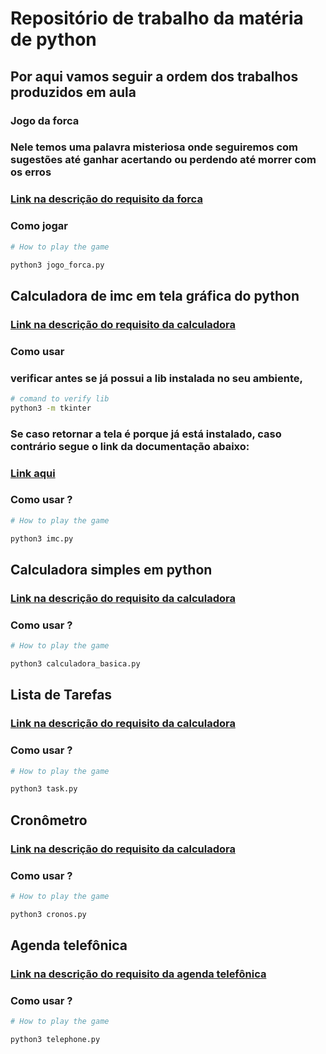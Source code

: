 # Repositório de trabalho da matéria de python

## Por aqui vamos seguir a ordem dos trabalhos produzidos em aula

### Jogo da forca

### Nele temos uma palavra misteriosa onde seguiremos com sugestões até ganhar acertando ou perdendo até morrer com os erros  

### [Link na descrição do requisito da forca](https://s3.us-east-1.amazonaws.com/aura-complementar-prd/trabalhos/664fe1585531c5e01deba81b/materiais-apoio/c73980dd-df81-4b9a-a893-742b5d12789a/66562bed6580d2778bb79108/Atividade_02_Jogo_da_Forca.pdf?X-Amz-Algorithm=AWS4-HMAC-SHA256&X-Amz-Content-Sha256=UNSIGNED-PAYLOAD&X-Amz-Credential=ASIAZ6UF6EF63LWCPFE7%2F20240608%2Fus-east-1%2Fs3%2Faws4_request&X-Amz-Date=20240608T014101Z&X-Amz-Expires=60&X-Amz-Security-Token=IQoJb3JpZ2luX2VjEHEaCXVzLWVhc3QtMSJHMEUCIG1OSQ%2Ff6YmlfejlMrex%2FqqjM%2FDCvRgFyxk9z2%2BqGpo0AiEAlcuabcpUOUqSZlM0uaXnk7Abv3OQQnjz%2FQm%2B%2BkgUyDcq6AMI%2Bv%2F%2F%2F%2F%2F%2F%2F%2F%2F%2FARACGgw2ODQyNTQ0Mzc3NTciDArXc%2FrnUHWsoHva9yq8A2vdFAP0ndee9ohV69USJZgWlM68HDDN%2Fq1vl%2FpQcaxk0OGUKFerC0Mphy4HdQvSFnegD3laUmk9%2FdtR6Ks7NTC3uPiZ8cxco%2FH9UZGhYO9CK6v58XDaI%2BL%2FvkiwzYfntydQv3IfuTUeHH%2F18WalBi%2BPHm5PnKxS4t1CY7fx44fyuafg%2B%2FnjHC1ygHfJeDnhZxvmkpp8WLquOCOk%2FxYI620gSuIu7JcxxS0QZBqXOSrHUjg8MCW%2FjKU0K4%2BnQBTuq%2BlXLcTbTY3SmrFoimxsujKWHPqZezrqXzU6TEONskYTWJSPk9N8fx8jVT43mZeH9jjaJKzEWSI4Do13tgAhPVhnxzCHM%2FtfSw8ujuK2IURpLMxaCIMQMVyHPUP8X%2FtDszwVH9N97uOcRu%2FsKrb80eQz0%2BRBpNVHPTFjy3rJC0v74Ya1WxmP8lM0oE8nEeod4InHZf2JHb3FAXSkJ1n4tMjxTUDhDiG7cDuu8R5kKCMuj%2FeioEblN4fUxZcXE5RzahT9U2yuYdVzVLrsk34RroKfSx%2FIV7MrwKO6vrp0Mh3WzykHpOx5T7u%2BzpvDJ3%2FW56%2FlDjW%2BkIN9lJtZpjDcz46zBjqlAR%2B9NamRMAivmi%2FpTPIzogCsgwfzsww5Mrt1M23XmDkNTg1C46AeAzcXQcyAKk%2FS88VqcwVsUve3I6RQS0r%2B0Ii8ObxgXM1og9ZeJWGa5TKv94JIql8erOc7IK3aTzgmohRKomDZHqzi4uzC6llJ1PcZXLWp2WXtYJk7zO8JviVQs7kKOjk6pv6jLMMNmOG5%2FW30imApR94Qylijq%2FT2SeOHNz6baQ%3D%3D&X-Amz-Signature=830cacef31f7ba25ae13179f7c5f9a2f8e19aba043f7178ae150e442a5e17c3a&X-Amz-SignedHeaders=host&response-content-disposition=attachment%3B%20filename%3D%22Atividade_02_Jogo_da_Forca.pdf%22&response-content-type=application%2Foctet-stream&x-id=GetObject)



### Como jogar
```bash
# How to play the game

python3 jogo_forca.py

```

## Calculadora de imc em tela gráfica do python

### [Link na descrição do requisito da calculadora](https://s3.us-east-1.amazonaws.com/aura-complementar-prd/trabalhos/664fe1585531c5e01deba81b/materiais-apoio/fc8fea36-3e7e-4643-a09b-24b2e07839ac/66562bedb6d4bf1c3da0918b/Atividade_05_Criando_uma_Calculadora_de_IMC.pdf?X-Amz-Algorithm=AWS4-HMAC-SHA256&X-Amz-Content-Sha256=UNSIGNED-PAYLOAD&X-Amz-Credential=ASIAZ6UF6EF63LWCPFE7%2F20240608%2Fus-east-1%2Fs3%2Faws4_request&X-Amz-Date=20240608T020204Z&X-Amz-Expires=60&X-Amz-Security-Token=IQoJb3JpZ2luX2VjEHEaCXVzLWVhc3QtMSJHMEUCIG1OSQ%2Ff6YmlfejlMrex%2FqqjM%2FDCvRgFyxk9z2%2BqGpo0AiEAlcuabcpUOUqSZlM0uaXnk7Abv3OQQnjz%2FQm%2B%2BkgUyDcq6AMI%2Bv%2F%2F%2F%2F%2F%2F%2F%2F%2F%2FARACGgw2ODQyNTQ0Mzc3NTciDArXc%2FrnUHWsoHva9yq8A2vdFAP0ndee9ohV69USJZgWlM68HDDN%2Fq1vl%2FpQcaxk0OGUKFerC0Mphy4HdQvSFnegD3laUmk9%2FdtR6Ks7NTC3uPiZ8cxco%2FH9UZGhYO9CK6v58XDaI%2BL%2FvkiwzYfntydQv3IfuTUeHH%2F18WalBi%2BPHm5PnKxS4t1CY7fx44fyuafg%2B%2FnjHC1ygHfJeDnhZxvmkpp8WLquOCOk%2FxYI620gSuIu7JcxxS0QZBqXOSrHUjg8MCW%2FjKU0K4%2BnQBTuq%2BlXLcTbTY3SmrFoimxsujKWHPqZezrqXzU6TEONskYTWJSPk9N8fx8jVT43mZeH9jjaJKzEWSI4Do13tgAhPVhnxzCHM%2FtfSw8ujuK2IURpLMxaCIMQMVyHPUP8X%2FtDszwVH9N97uOcRu%2FsKrb80eQz0%2BRBpNVHPTFjy3rJC0v74Ya1WxmP8lM0oE8nEeod4InHZf2JHb3FAXSkJ1n4tMjxTUDhDiG7cDuu8R5kKCMuj%2FeioEblN4fUxZcXE5RzahT9U2yuYdVzVLrsk34RroKfSx%2FIV7MrwKO6vrp0Mh3WzykHpOx5T7u%2BzpvDJ3%2FW56%2FlDjW%2BkIN9lJtZpjDcz46zBjqlAR%2B9NamRMAivmi%2FpTPIzogCsgwfzsww5Mrt1M23XmDkNTg1C46AeAzcXQcyAKk%2FS88VqcwVsUve3I6RQS0r%2B0Ii8ObxgXM1og9ZeJWGa5TKv94JIql8erOc7IK3aTzgmohRKomDZHqzi4uzC6llJ1PcZXLWp2WXtYJk7zO8JviVQs7kKOjk6pv6jLMMNmOG5%2FW30imApR94Qylijq%2FT2SeOHNz6baQ%3D%3D&X-Amz-Signature=029d37f57915531a5971160068cee7beeac69771dee4aed0d8bb4d75a51fb0d5&X-Amz-SignedHeaders=host&response-content-disposition=attachment%3B%20filename%3D%22Atividade_05_Criando_uma_Calculadora_de_IMC.pdf%22&response-content-type=application%2Foctet-stream&x-id=GetObject)

### Como usar

### verificar antes se já possui a lib instalada no seu ambiente, 
```bash
# comand to verify lib
python3 -m tkinter

```
### Se caso retornar a tela é porque já está instalado, caso contrário segue o link da documentação abaixo:

### [Link aqui](https://docs.python.org/3/library/tkinter.html)

### Como usar ?
```bash
# How to play the game

python3 imc.py

```
## Calculadora simples em python 


### [Link na descrição do requisito da calculadora](https://s3.us-east-1.amazonaws.com/aura-complementar-prd/trabalhos/664fe1585531c5e01deba81b/materiais-apoio/491cfd0a-531a-43c6-b1c2-8433ac1eba4e/66562bedb6d4bf1c3da0918f/Atividade_01_Calculadora.pdf?X-Amz-Algorithm=AWS4-HMAC-SHA256&X-Amz-Content-Sha256=UNSIGNED-PAYLOAD&X-Amz-Credential=ASIAZ6UF6EF6XJAXH5G2%2F20240608%2Fus-east-1%2Fs3%2Faws4_request&X-Amz-Date=20240608T022303Z&X-Amz-Expires=60&X-Amz-Security-Token=IQoJb3JpZ2luX2VjEHAaCXVzLWVhc3QtMSJGMEQCIE9UM6xjhx4ACcEhsP6RZko5TtVapssNhbK%2BvszAZuUzAiB2LZSgfZGS0%2FLwOHua1PRY4Xn8KyXClG3Cqp7F2zzq5SroAwj5%2F%2F%2F%2F%2F%2F%2F%2F%2F%2F8BEAIaDDY4NDI1NDQzNzc1NyIMHZTuiF1u8sTi7yg%2BKrwD2lzQFilPKbHI8fMrUnICvwDQPxPrEBTQhx%2BG0ajFC8eHuxQwQSRncX9HL9FBaukguuYBlohcafP%2FaCagyJbV7WKPgRgbC2RoasRE5PZdcCttHoFdD8imS9n3LwnTwOnE2%2FGIQIjksDDxWJOwk7xxe9xiSk56gDjghdBXUsF%2Br1DKNC%2BgY6xen%2B%2Fa40qih74bEf%2FJiOBoCv3g80JS9g0rGqCpm3LIyn6FLL7vDG7G7sgenFBaQAiZOCYi0%2BVduFjsuSLWgvf5hXdeM8Ow%2BsUblnwdySDI1kUm%2BD0HQy424Ayw5UYgteHnxZNPCjgV19oBpIg2Y8i0aMGDLWzNH9mtwLu094%2FzsNQNkYijGQne2n%2F%2B1txXaXIhO9WHHfgCuA5VwYNLb8xSWSb6WR0S57o2jrHTnvGVOVuF5QuvGSD2pBLg9d4RWKTiZkghB%2BaI6ks3%2B9W0guJ4xjjurdG%2F%2F%2BeOaQ9NqWnjPNq8fyLAzx%2B0q3hvy1%2BhJjm6ja9kA2W%2FOnkBD8z%2B%2Bj%2FDrQB7Z931uXvNI%2BiY5Th8FY52wh7OB5NAT543Ivpf8xf5%2FnH6dZN0sIqIyugkyFSNl0xO5bhKMLq7jrMGOqYB1nLIL8M5kNvmVl0aTI8kenVxcezm69VYBQIzPDrZcKEFzgHVwk8Sk%2BQELmDYm3sp8wBpW6KKU%2FeVWghGFW8Rmla3lngkiCT1%2F5IIRvu9CnHa3wfyJqEa2NtfAtSz7aj2v34ERva8LE02y6BzTaDmrVoHPdTbDff17tSfVOsGfxuvWAjR45rdSbTX6W9gXXw8uPhVJC5hDcUwMx9G1XMfNcL%2FXJyVXg%3D%3D&X-Amz-Signature=cd460fda11b0a0d16fc97f452c0a5089818f0fe52100a425c1084bb69ef4e7f5&X-Amz-SignedHeaders=host&response-content-disposition=attachment%3B%20filename%3D%22Atividade_01_Calculadora.pdf%22&response-content-type=application%2Foctet-stream&x-id=GetObject)

### Como usar ?
```bash
# How to play the game

python3 calculadora_basica.py

```


## Lista de Tarefas

### [Link na descrição do requisito da calculadora](https://s3.us-east-1.amazonaws.com/aura-complementar-prd/trabalhos/664fe1585531c5e01deba81b/materiais-apoio/95e24c15-6712-475d-8a66-c0883ce35da8/66562bedb6d4bf1c3da09192/Atividade_06_Criando_uma_Lista_de_Tarefas.pdf?X-Amz-Algorithm=AWS4-HMAC-SHA256&X-Amz-Content-Sha256=UNSIGNED-PAYLOAD&X-Amz-Credential=ASIAZ6UF6EF6XJAXH5G2%2F20240608%2Fus-east-1%2Fs3%2Faws4_request&X-Amz-Date=20240608T022819Z&X-Amz-Expires=60&X-Amz-Security-Token=IQoJb3JpZ2luX2VjEHAaCXVzLWVhc3QtMSJGMEQCIE9UM6xjhx4ACcEhsP6RZko5TtVapssNhbK%2BvszAZuUzAiB2LZSgfZGS0%2FLwOHua1PRY4Xn8KyXClG3Cqp7F2zzq5SroAwj5%2F%2F%2F%2F%2F%2F%2F%2F%2F%2F8BEAIaDDY4NDI1NDQzNzc1NyIMHZTuiF1u8sTi7yg%2BKrwD2lzQFilPKbHI8fMrUnICvwDQPxPrEBTQhx%2BG0ajFC8eHuxQwQSRncX9HL9FBaukguuYBlohcafP%2FaCagyJbV7WKPgRgbC2RoasRE5PZdcCttHoFdD8imS9n3LwnTwOnE2%2FGIQIjksDDxWJOwk7xxe9xiSk56gDjghdBXUsF%2Br1DKNC%2BgY6xen%2B%2Fa40qih74bEf%2FJiOBoCv3g80JS9g0rGqCpm3LIyn6FLL7vDG7G7sgenFBaQAiZOCYi0%2BVduFjsuSLWgvf5hXdeM8Ow%2BsUblnwdySDI1kUm%2BD0HQy424Ayw5UYgteHnxZNPCjgV19oBpIg2Y8i0aMGDLWzNH9mtwLu094%2FzsNQNkYijGQne2n%2F%2B1txXaXIhO9WHHfgCuA5VwYNLb8xSWSb6WR0S57o2jrHTnvGVOVuF5QuvGSD2pBLg9d4RWKTiZkghB%2BaI6ks3%2B9W0guJ4xjjurdG%2F%2F%2BeOaQ9NqWnjPNq8fyLAzx%2B0q3hvy1%2BhJjm6ja9kA2W%2FOnkBD8z%2B%2Bj%2FDrQB7Z931uXvNI%2BiY5Th8FY52wh7OB5NAT543Ivpf8xf5%2FnH6dZN0sIqIyugkyFSNl0xO5bhKMLq7jrMGOqYB1nLIL8M5kNvmVl0aTI8kenVxcezm69VYBQIzPDrZcKEFzgHVwk8Sk%2BQELmDYm3sp8wBpW6KKU%2FeVWghGFW8Rmla3lngkiCT1%2F5IIRvu9CnHa3wfyJqEa2NtfAtSz7aj2v34ERva8LE02y6BzTaDmrVoHPdTbDff17tSfVOsGfxuvWAjR45rdSbTX6W9gXXw8uPhVJC5hDcUwMx9G1XMfNcL%2FXJyVXg%3D%3D&X-Amz-Signature=eb134af2088a92f6e0af9ae862311c01ab1abeb424d8ab3f281ffa7f6e2dbe5d&X-Amz-SignedHeaders=host&response-content-disposition=attachment%3B%20filename%3D%22Atividade_06_Criando_uma_Lista_de_Tarefas.pdf%22&response-content-type=application%2Foctet-stream&x-id=GetObject)

### Como usar ?
```bash
# How to play the game

python3 task.py

```
## Cronômetro

### [Link na descrição do requisito da calculadora](https://s3.us-east-1.amazonaws.com/aura-complementar-prd/trabalhos/664fe1585531c5e01deba81b/materiais-apoio/0dbbc0f8-6e6a-43dd-8029-eedf99d512c6/66562bed1fb79e0963cd2a04/Atividade_04_Cronometro.pdf?X-Amz-Algorithm=AWS4-HMAC-SHA256&X-Amz-Content-Sha256=UNSIGNED-PAYLOAD&X-Amz-Credential=ASIAZ6UF6EF63LWCPFE7%2F20240608%2Fus-east-1%2Fs3%2Faws4_request&X-Amz-Date=20240608T022857Z&X-Amz-Expires=60&X-Amz-Security-Token=IQoJb3JpZ2luX2VjEHEaCXVzLWVhc3QtMSJHMEUCIG1OSQ%2Ff6YmlfejlMrex%2FqqjM%2FDCvRgFyxk9z2%2BqGpo0AiEAlcuabcpUOUqSZlM0uaXnk7Abv3OQQnjz%2FQm%2B%2BkgUyDcq6AMI%2Bv%2F%2F%2F%2F%2F%2F%2F%2F%2F%2FARACGgw2ODQyNTQ0Mzc3NTciDArXc%2FrnUHWsoHva9yq8A2vdFAP0ndee9ohV69USJZgWlM68HDDN%2Fq1vl%2FpQcaxk0OGUKFerC0Mphy4HdQvSFnegD3laUmk9%2FdtR6Ks7NTC3uPiZ8cxco%2FH9UZGhYO9CK6v58XDaI%2BL%2FvkiwzYfntydQv3IfuTUeHH%2F18WalBi%2BPHm5PnKxS4t1CY7fx44fyuafg%2B%2FnjHC1ygHfJeDnhZxvmkpp8WLquOCOk%2FxYI620gSuIu7JcxxS0QZBqXOSrHUjg8MCW%2FjKU0K4%2BnQBTuq%2BlXLcTbTY3SmrFoimxsujKWHPqZezrqXzU6TEONskYTWJSPk9N8fx8jVT43mZeH9jjaJKzEWSI4Do13tgAhPVhnxzCHM%2FtfSw8ujuK2IURpLMxaCIMQMVyHPUP8X%2FtDszwVH9N97uOcRu%2FsKrb80eQz0%2BRBpNVHPTFjy3rJC0v74Ya1WxmP8lM0oE8nEeod4InHZf2JHb3FAXSkJ1n4tMjxTUDhDiG7cDuu8R5kKCMuj%2FeioEblN4fUxZcXE5RzahT9U2yuYdVzVLrsk34RroKfSx%2FIV7MrwKO6vrp0Mh3WzykHpOx5T7u%2BzpvDJ3%2FW56%2FlDjW%2BkIN9lJtZpjDcz46zBjqlAR%2B9NamRMAivmi%2FpTPIzogCsgwfzsww5Mrt1M23XmDkNTg1C46AeAzcXQcyAKk%2FS88VqcwVsUve3I6RQS0r%2B0Ii8ObxgXM1og9ZeJWGa5TKv94JIql8erOc7IK3aTzgmohRKomDZHqzi4uzC6llJ1PcZXLWp2WXtYJk7zO8JviVQs7kKOjk6pv6jLMMNmOG5%2FW30imApR94Qylijq%2FT2SeOHNz6baQ%3D%3D&X-Amz-Signature=76952f03752b44e13bfbc3a426a16b8a543685398d6d239dfb367a83a237df4b&X-Amz-SignedHeaders=host&response-content-disposition=attachment%3B%20filename%3D%22Atividade_04_Cronometro.pdf%22&response-content-type=application%2Foctet-stream&x-id=GetObject)

### Como usar ?
```bash
# How to play the game

python3 cronos.py

```

## Agenda telefônica

### [Link na descrição do requisito da agenda telefônica](https://s3.us-east-1.amazonaws.com/aura-complementar-prd/trabalhos/664fe1585531c5e01deba81b/materiais-apoio/042a4609-5968-4d0f-99a7-11447a1eab40/66562bed1fb79e0963cd2a07/Atividade_03_Criando_uma_Agenda_Telefonica.pdf?X-Amz-Algorithm=AWS4-HMAC-SHA256&X-Amz-Content-Sha256=UNSIGNED-PAYLOAD&X-Amz-Credential=ASIAZ6UF6EF6XJAXH5G2%2F20240608%2Fus-east-1%2Fs3%2Faws4_request&X-Amz-Date=20240608T023243Z&X-Amz-Expires=60&X-Amz-Security-Token=IQoJb3JpZ2luX2VjEHAaCXVzLWVhc3QtMSJGMEQCIE9UM6xjhx4ACcEhsP6RZko5TtVapssNhbK%2BvszAZuUzAiB2LZSgfZGS0%2FLwOHua1PRY4Xn8KyXClG3Cqp7F2zzq5SroAwj5%2F%2F%2F%2F%2F%2F%2F%2F%2F%2F8BEAIaDDY4NDI1NDQzNzc1NyIMHZTuiF1u8sTi7yg%2BKrwD2lzQFilPKbHI8fMrUnICvwDQPxPrEBTQhx%2BG0ajFC8eHuxQwQSRncX9HL9FBaukguuYBlohcafP%2FaCagyJbV7WKPgRgbC2RoasRE5PZdcCttHoFdD8imS9n3LwnTwOnE2%2FGIQIjksDDxWJOwk7xxe9xiSk56gDjghdBXUsF%2Br1DKNC%2BgY6xen%2B%2Fa40qih74bEf%2FJiOBoCv3g80JS9g0rGqCpm3LIyn6FLL7vDG7G7sgenFBaQAiZOCYi0%2BVduFjsuSLWgvf5hXdeM8Ow%2BsUblnwdySDI1kUm%2BD0HQy424Ayw5UYgteHnxZNPCjgV19oBpIg2Y8i0aMGDLWzNH9mtwLu094%2FzsNQNkYijGQne2n%2F%2B1txXaXIhO9WHHfgCuA5VwYNLb8xSWSb6WR0S57o2jrHTnvGVOVuF5QuvGSD2pBLg9d4RWKTiZkghB%2BaI6ks3%2B9W0guJ4xjjurdG%2F%2F%2BeOaQ9NqWnjPNq8fyLAzx%2B0q3hvy1%2BhJjm6ja9kA2W%2FOnkBD8z%2B%2Bj%2FDrQB7Z931uXvNI%2BiY5Th8FY52wh7OB5NAT543Ivpf8xf5%2FnH6dZN0sIqIyugkyFSNl0xO5bhKMLq7jrMGOqYB1nLIL8M5kNvmVl0aTI8kenVxcezm69VYBQIzPDrZcKEFzgHVwk8Sk%2BQELmDYm3sp8wBpW6KKU%2FeVWghGFW8Rmla3lngkiCT1%2F5IIRvu9CnHa3wfyJqEa2NtfAtSz7aj2v34ERva8LE02y6BzTaDmrVoHPdTbDff17tSfVOsGfxuvWAjR45rdSbTX6W9gXXw8uPhVJC5hDcUwMx9G1XMfNcL%2FXJyVXg%3D%3D&X-Amz-Signature=4b5ea50b53a03929106e57f2bd0780ea8706a5df99c094a2b141884bda25a9ed&X-Amz-SignedHeaders=host&response-content-disposition=attachment%3B%20filename%3D%22Atividade_03_Criando_uma_Agenda_Telefonica.pdf%22&response-content-type=application%2Foctet-stream&x-id=GetObject)

### Como usar ?
```bash
# How to play the game

python3 telephone.py

```